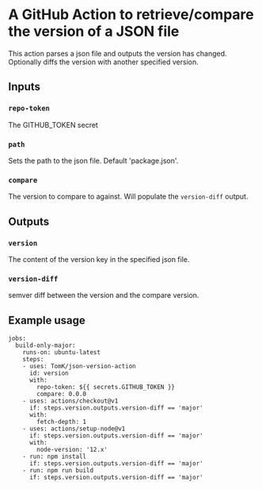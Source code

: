 # A GitHub Action to retrieve/compare the version of a JSON file

This action parses a json file and outputs the version has changed. Optionally diffs the version with another specified
version.

## Inputs

### `repo-token`

The GITHUB_TOKEN secret

### `path`

Sets the path to the json file. Default 'package.json'.

### `compare`

The version to compare to against. Will populate the `version-diff` output.

## Outputs

### `version`

The content of the version key in the specified json file.

### `version-diff`

semver diff between the version and the compare version.

## Example usage

```
jobs:
  build-only-major:
    runs-on: ubuntu-latest
    steps:
    - uses: TomK/json-version-action
      id: version
      with:
        repo-token: ${{ secrets.GITHUB_TOKEN }}
        compare: 0.0.0
    - uses: actions/checkout@v1
      if: steps.version.outputs.version-diff == 'major'
      with:
        fetch-depth: 1
    - uses: actions/setup-node@v1
      if: steps.version.outputs.version-diff == 'major'
      with:
        node-version: '12.x'
    - run: npm install
      if: steps.version.outputs.version-diff == 'major'
    - run: npm run build
      if: steps.version.outputs.version-diff == 'major'
```
